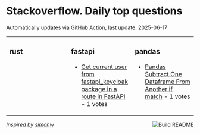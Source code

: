 # Stackoverflow. Daily top questions 

Automatically updates via GitHub Action, last update: <!-- date starts -->2025-06-17<!-- date ends -->


<table><tr><td valign="top" width="33%">

### rust
<!-- rust starts -->

<!-- rust ends -->
</td><td valign="top" width="34%">


### fastapi
<!-- fastapi starts -->
* [Get current user from fastapi_keycloak package in a route in FastAPI](https://stackoverflow.com/questions/79667267/get-current-user-from-fastapi-keycloak-package-in-a-route-in-fastapi) - 1 votes
<!-- fastapi ends -->
</td><td valign="top" width="34%">


### pandas
<!-- pandas starts -->
* [Pandas Subtract One Dataframe From Another if match](https://stackoverflow.com/questions/79669389/pandas-subtract-one-dataframe-from-another-if-match) - 1 votes
<!-- pandas ends -->
</td></tr></table>

<a href="https://github.com/hp0404/hp0404/actions"><img src="https://github.com/hp0404/hp0404/workflows/Build%20README/badge.svg" align="right" alt="Build README"></a> <p>*Inspired by  [simonw](https://github.com/simonw/simonw)*</p>
